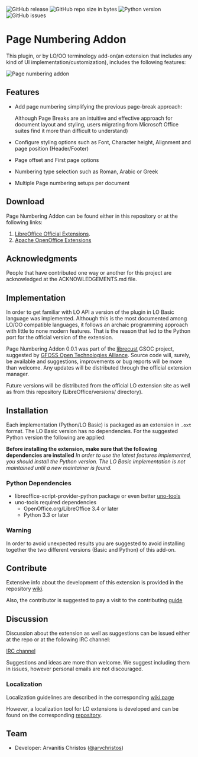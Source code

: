 ![GitHub release](https://img.shields.io/github/release/arvchristos/lo-page-numbering.svg)
![GitHub repo size in bytes](https://img.shields.io/github/repo-size/arvchristos/lo-page-numbering.svg?colorB=fedcba)
![Python version](https://img.shields.io/badge/python-3.5-green.svg)
![GitHub issues](https://img.shields.io/github/issues/arvchristos/lo-page-numbering.svg)

# Page Numbering Addon

This plugin, or by LO/OO terminology add-on(an extension that includes any kind of UI implementation/customization), includes the following features:

![Page numbering addon](https://extensions.libreoffice.org/extensions/page-numbering-addon/@@images/screenshot/large)

## Features
* Add page numbering simplifying the previous page-break approach:

  Although Page Breaks are an intuitive and effective approach for document layout and styling, users migrating from Microsoft Office suites find it more than difficult to understand)

* Configure styling options such as Font, Character height, Alignment and page position (Header/Footer)
* Page offset and First page options
* Numbering type selection such as Roman, Arabic or Greek
* Multiple Page numbering setups per document

## Download
Page Numbering Addon can be found either in this repository or at the following links:
1. [LibreOffice Official Extensions](https://extensions.libreoffice.org/extensions/page-numbering-addon).
2. [Apache OpenOffice Extensions](https://extensions.openoffice.org/en/project/page-numbering-addon)

## Acknowledgments
People that have contributed one way or another for this project are acknowledged at the ACKNOWLEDGEMENTS.md file.

## Implementation
In order to get familiar with LO API a version of the plugin in LO Basic language was implemented. Although this is the most documented among LO/OO compatible languages, it follows an archaic programming approach with little to none modern features. That is the reason that led to the Python port for the official version of the extension.

Page Numbering Addon 0.0.1 was part of the [librecust](https://github.com/eellak/gsoc2018-librecust) GSOC project, suggested by [GFOSS Open Technologies Alliance](https://gfoss.eu/home-posts/). 
Source code will, surely, be available and suggestions, improvements or bug reports will be more than welcome. Any updates will be distributed through the official extension manager.

Future versions will be distributed from the official LO extension site as well as from this repository (LibreOffice/versions/
 directory). 

## Installation
Each implementation (Python/LO Basic) is packaged as an extension in `.oxt` format. The LO Basic version has no dependencies. For the suggested Python version the following are applied:

**Before installing the extension, make sure that the following dependencies are installed**
*In order to use the latest features implemented, you should install the Python version. The LO Basic implementation is not
maintained until a new maintainer is found.*

### Python Dependencies
* libreoffice-script-provider-python package or even better [uno-tools](https://pypi.org/project/unotools/)
* uno-tools required dependencies
  - OpenOffice.org/LibreOffice 3.4 or later
  - Python 3.3 or later

### Warning
In order to avoid unexpected results you are suggested to avoid installing together the two different versions (Basic and Python) of this add-on.

## Contribute 
Extensive info about the development of this extension is provided in the repository [wiki](https://gitlab.com/lo_extensions/lo-page-numbering/wikis/home).

Also, the contributor is suggested to pay a visit to the contributing [guide](https://github.com/arvchristos/lo-page-numbering/blob/master/CONTRIBUTING.md) 

## Discussion
Discussion about the extension as well as suggestions can be issued either at the repo or at the following IRC channel:

[IRC channel](https://riot.im/app/#/room/!pywEKwnnGVkNrbMljv:matrix.org)

Suggestions and ideas are more than welcome. We suggest including them in issues, however personal emails are not discouraged.

### Localization 
Localization guidelines are described in the corresponding [wiki page](https://gitlab.com/lo_extensions/lo-page-numbering/wikis/Localization-tutorial)

However, a localization tool for LO extensions is developed and can be found on the corresponding [repository](https://gitlab.com/lo_extensions/l10n-utility).

## Team 
* Developer: Arvanitis Christos ([@arvchristos](https://github.com/arvchristos))
